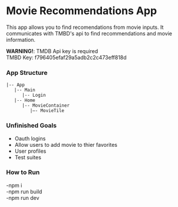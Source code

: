 # Movie Recommendations App

This app allows you to find recomendations from movie inputs. 
It communicates with TMBD's api to find recommendations and movie information.

<b>WARNING!</b>: TMDB Api key is required  
TMBD Key: f796405efaf29a5adb2c2c473eff818d

### App Structure

````   
|-- App
   |-- Main
      |-- Login 
   |-- Home
      |-- MovieContainer  
         |—- MovieTile 
````


### Unfinished Goals
- Oauth logins
- Allow users to add movie to thier favorites
- User profiles
- Test suites

### How to Run
-npm i  
-npm run build  
-npm run dev  

